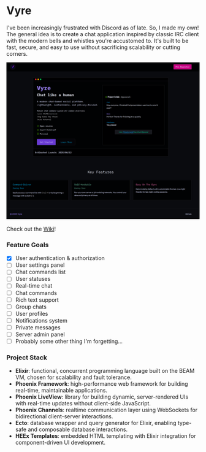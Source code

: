# Vyre

I've been increasingly frustrated with Discord as of late. So, I made my own!
The general idea is to create a chat application inspired by classic IRC client with the modern bells and whistles you're accustomed to.
It's built to be fast, secure, and easy to use without sacrificing scalability or cutting corners.

![Landing Page](./img/landing.png)

Check out the [Wiki](https://github.com/aileks/Vyre/wiki)!

### Feature Goals

- [x] User authentication & authorization
- [ ] User settings panel
- [ ] Chat commands list
- [ ] User statuses
- [ ] Real-time chat
- [ ] Chat commands
- [ ] Rich text support
- [ ] Group chats
- [ ] User profiles
- [ ] Notifications system
- [ ] Private messages
- [ ] Server admin panel
- [ ] Probably some other thing I'm forgetting...

### Project Stack

- **Elixir**: functional, concurrent programming language built on the BEAM VM, chosen for scalability and fault tolerance.
- **Phoenix Framework**: high-performance web framework for building real-time, maintainable applications.
- **Phoenix LiveView**: library for building dynamic, server-rendered UIs with real-time updates without client-side JavaScript.
- **Phoenix Channels**: realtime communication layer using WebSockets for bidirectional client-server interactions.
- **Ecto**: database wrapper and query generator for Elixir, enabling type-safe and composable database interactions.
- **HEEx Templates**: embedded HTML templating with Elixir integration for component-driven UI development.
